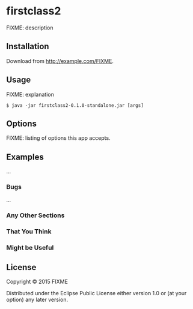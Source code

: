# firstclass2

FIXME: description

## Installation

Download from http://example.com/FIXME.

## Usage

FIXME: explanation

    $ java -jar firstclass2-0.1.0-standalone.jar [args]

## Options

FIXME: listing of options this app accepts.

## Examples

...

### Bugs

...

### Any Other Sections
### That You Think
### Might be Useful

## License

Copyright © 2015 FIXME

Distributed under the Eclipse Public License either version 1.0 or (at
your option) any later version.
